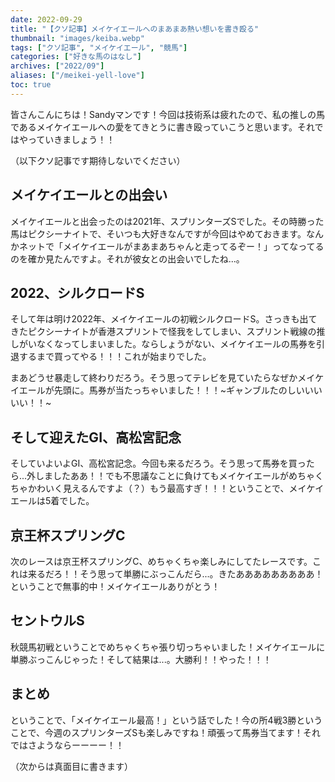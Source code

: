 ```yaml
---
date: 2022-09-29
title: "【クソ記事】メイケイエールへのまあまあ熱い想いを書き殴る"
thumbnail: "images/keiba.webp"
tags: ["クソ記事", "メイケイエール", "競馬"]
categories: ["好きな馬のはなし"]
archives: ["2022/09"]
aliases: ["/meikei-yell-love"]
toc: true
---
```


皆さんこんにちは！Sandyマンです！今回は技術系は疲れたので、私の推しの馬であるメイケイエールへの愛をてきとうに書き殴っていこうと思います。それではやっていきましょう！！

（以下クソ記事です期待しないでください）

## メイケイエールとの出会い
メイケイエールと出会ったのは2021年、スプリンターズSでした。その時勝った馬はピクシーナイトで、そいつも大好きなんですが今回はやめておきます。なんかネットで「メイケイエールがまあまあちゃんと走ってるぞー！」ってなってるのを確か見たんですよ。それが彼女との出会いでしたね...。

## 2022、シルクロードS
そして年は明け2022年、メイケイエールの初戦シルクロードS。さっきも出てきたピクシーナイトが香港スプリントで怪我をしてしまい、スプリント戦線の推しがいなくなってしまいました。ならしょうがない、メイケイエールの馬券を引退するまで買ってやる！！！これが始まりでした。

まあどうせ暴走して終わりだろう。そう思ってテレビを見ていたらなぜかメイケイエールが先頭に。馬券が当たっちゃいました！！！~ギャンブルたのしいいいいい！！~

## そして迎えたGI、高松宮記念
そしていよいよGI、高松宮記念。今回も来るだろう。そう思って馬券を買ったら...外しましたああ！！でも不思議なことに負けてもメイケイエールがめちゃくちゃかわいく見えるんですよ（？）もう最高すぎ！！！ということで、メイケイエールは5着でした。

## 京王杯スプリングC
次のレースは京王杯スプリングC、めちゃくちゃ楽しみにしてたレースです。これは来るだろ！！そう思って単勝にぶっこんだら...。きたあああああああああ！ということで無事的中！メイケイエールありがとう！

## セントウルS
秋競馬初戦ということでめちゃくちゃ張り切っちゃいました！メイケイエールに単勝ぶっこんじゃった！そして結果は...。大勝利！！やった！！！

## まとめ
ということで、「メイケイエール最高！」という話でした！今の所4戦3勝ということで、今週のスプリンターズSも楽しみですね！頑張って馬券当てます！それではさようならーーーー！！

（次からは真面目に書きます）